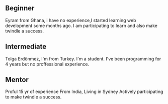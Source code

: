 ## Beginner
Eyram from Ghana, i have no experience,I started learning web development some months ago. I am participating to learn and also make twindle a success.

## Intermediate
Tolga Erdönmez, I'm from Turkey. I'm a student. I've been programming for 4 years but no proffessional experience.

## Mentor
Proful
15 yr of experience
From India, Living in Sydney
Actively participating to make twindle a success.

